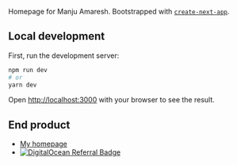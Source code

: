 Homepage for Manju Amaresh. Bootstrapped with [`create-next-app`](https://github.com/vercel/next.js/tree/canary/packages/create-next-app).

## Local development
First, run the development server:

```bash
npm run dev
# or
yarn dev
```
Open [http://localhost:3000](http://localhost:3000) with your browser to see the result.


## End product
- [My homepage](https://manjunath.me/)
- [![DigitalOcean Referral Badge](https://web-platforms.sfo2.cdn.digitaloceanspaces.com/WWW/Badge%202.svg)](https://www.digitalocean.com/?refcode=b7e5fefea1c0&utm_campaign=Referral_Invite&utm_medium=Referral_Program&utm_source=badge) 
